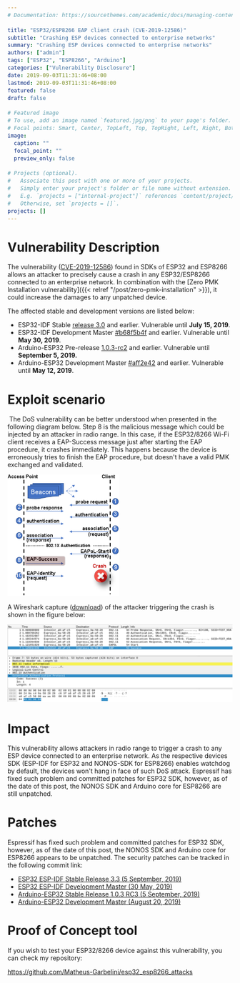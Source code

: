 ```yaml
---
# Documentation: https://sourcethemes.com/academic/docs/managing-content/

title: "ESP32/ESP8266 EAP client crash (CVE-2019-12586)"
subtitle: "Crashing ESP devices connected to enterprise networks"
summary: "Crashing ESP devices connected to enterprise networks"
authors: ["admin"]
tags: ["ESP32", "ESP8266", "Arduino"]
categories: ["Vulnerability Disclosure"]
date: 2019-09-03T11:31:46+08:00
lastmod: 2019-09-03T11:31:46+08:00
featured: false
draft: false

# Featured image
# To use, add an image named `featured.jpg/png` to your page's folder.
# Focal points: Smart, Center, TopLeft, Top, TopRight, Left, Right, BottomLeft, Bottom, BottomRight.
image:
  caption: ""
  focal_point: ""
  preview_only: false

# Projects (optional).
#   Associate this post with one or more of your projects.
#   Simply enter your project's folder or file name without extension.
#   E.g. `projects = ["internal-project"]` references `content/project/deep-learning/index.md`.
#   Otherwise, set `projects = []`.
projects: []
---
```


# Vulnerability Description

The vulnerability ([CVE-2019-12586](https://cve.mitre.org/cgi-bin/cvename.cgi?name=CVE-2019-12586)) found in SDKs of ESP32 and ESP8266 allows an attacker to precisely cause a crash in any ESP32/ESP8266 connected to an enterprise network. In combination with the  [Zero PMK Installation vulnerability]({{< relref "/post/zero-pmk-installation" >}}), it could increase the damages to any unpatched device.

The affected stable and development versions are listed below:

- ESP32-IDF Stable [release 3.0](https://github.com/espressif/ESP8266_NONOS_SDK/releases/tag/v3.0) and earlier. Vulnerable until **July 15, 2019**.
- ESP32-IDF Development Master [#b68f5b4f](https://github.com/espressif/esp-idf/commit/b68f5b4f8cae3d315a4d82dea5f5a623a18e0c72) and earlier. Vulnerable until **May 30, 2019**.
- Arduino-ESP32 Pre-release [1.0.3-rc2](https://github.com/espressif/arduino-esp32/releases/tag/1.0.3-rc2) and earlier. Vulnerable until **September 5, 2019.**
- Arduino-ESP32 Development Master [#aff2e42](https://github.com/espressif/arduino-esp32/commit/aff2e42ac612e32e6c52283e16d85d83ed6ef03b) and earlier.  Vulnerable until **May 12, 2019**.

# Exploit scenario

​	The DoS vulnerability can be better understood when presented in the following diagram below. Step 8 is the malicious message which could be injected by an attacker in radio range. In this case, if the ESP32/8266 Wi-Fi client receives a EAP-Success message just after starting the EAP procedure, it crashes immediately. This happens because the device is erroneously tries to finish the EAP procedure, but doesn't have a valid PMK exchanged and validated.

<img src="Enterprise_crash_eap.png" alt="drawing" width="250"/>

A Wireshark capture ([download](crash_capture.pcapng)) of the attacker triggering the crash is shown in the figure below:

<img src="wireshark_capture.png" alt="drawing" width="750"/>

# Impact

This vulnerability allows attackers in radio range to trigger a crash to any ESP device connected to an enterprise network. As the respective devices SDK (ESP-IDF for ESP32 and NONOS-SDK for ESP8266) enables watchdog by default, the devices won't hang in face of such DoS attack. Espressif has fixed such problem and committed patches for ESP32 SDK, however, as of the date of this post, the NONOS SDK and Arduino core for ESP8266 are still unpatched.

# Patches

Espressif has fixed such problem and committed patches for ESP32 SDK, however, as of the date of this post, the NONOS SDK and Arduino core for ESP8266 appears to be unpatched. The security patches can be tracked in the following commit link:

- [ESP32 ESP-IDF Stable Release 3.3 (5 September, 2019)](https://github.com/espressif/esp-idf/releases/tag/v3.3)
- [ESP32 ESP-IDF Development Master (30 May, 2019)](https://github.com/espressif/esp-idf/commit/8009320fb44abaf8acf8a1e1a38a67fc4c8d458c)
- [Arduino-ESP32 Stable Release 1.0.3 RC3 (5 September, 2019)](https://github.com/espressif/arduino-esp32/releases/tag/1.0.3-rc3)
- [Arduino-ESP32 Development Master (August  20,  2019)](https://github.com/espressif/esp-idf/commit/8009320fb44abaf8acf8a1e1a38a67fc4c8d458c)

# Proof of Concept tool

If you wish to test your ESP32/8266 device against this vulnerability, you can check my repository:

https://github.com/Matheus-Garbelini/esp32_esp8266_attacks